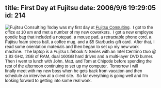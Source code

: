 title: First Day at Fujitsu
date: 2006/9/6 19:29:05
id: 214
---
![Fujitsu Consulting](/journal_images/fujitsutag.jpg) <font face="Arial">Today was my first day at [Fujitsu Consulting](http://www.fujitsu.com/us).  I got to the office at 10 am and met a number of my new coworkers.  I got a new employee goodie bag that included a notepad, a mouse pad, a retractable phone cord, a Fujitsu foam stress ball, a coffee mug, and a $5 Starbucks gift card.  After that, I read some orientation materials and then began to set up my new work machine.  The laptop is a Fujitsu Lifebook N Series with an Intel Centrino Duo @ 1.83 GHz, 2GB of RAM, dual 160GB hard drives and a multi-layer DVD burner.  Then I went to lunch with John, Matt, and Tom at Chipotle before spending the rest of the afternoon continuing to set up my computer.  Tomorrow I will finally meet with my new boss when he gets back from vacation and then schedule an interview at a client site.  So far everything is going well and I'm looking forward to getting into some real work.</font>
